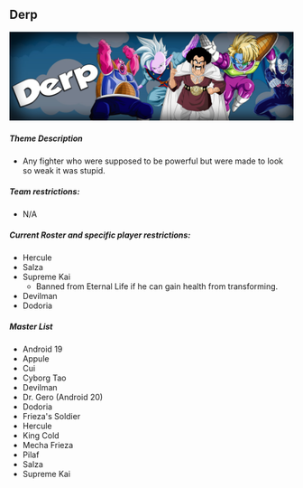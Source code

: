 ## Derp

![](../images/derp.jpg)

##### Theme Description
- Any fighter who were supposed to be powerful but were made to look so weak it was stupid.

##### Team restrictions:
  - N/A

##### Current Roster and specific player restrictions:

- Hercule
- Salza
- Supreme Kai
  - Banned from Eternal Life if he can gain health from transforming. 
- Devilman
- Dodoria

##### Master List
- Android 19
- Appule
- Cui
- Cyborg Tao
- Devilman
- Dr. Gero (Android 20)
- Dodoria
- Frieza's Soldier
- Hercule
- King Cold
- Mecha Frieza
- Pilaf
- Salza
- Supreme Kai
